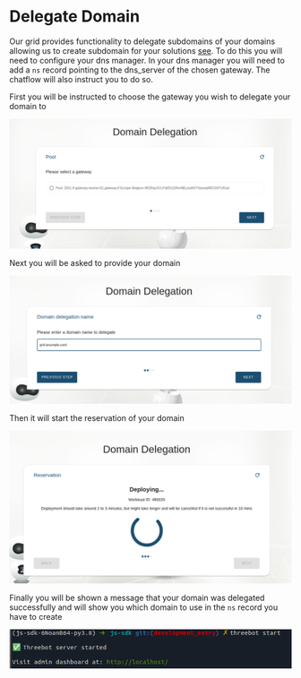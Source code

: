 # Delegate Domain

Our grid provides functionality to delegate subdomains of your domains allowing us to create subdomain for your solutions [see](exposed).
To do this you will need to configure your dns manager. In your dns manager you will need to add a `ns` record pointing to the dns_server of the chosen gateway.
The chatflow will also instruct you to do so.

First you will be instructed to choose the gateway you wish to delegate your domain to

![Choose Gateway](img/choose_gateway.png)

Next you will be asked to provide your domain

![Choose Domain](img/choose_domain.png)

Then it will start the reservation of your domain

![Domain Reservation](img/domain_reservation.png)

Finally you will be shown a message that your domain was delegated successfully and will show you which domain to use in the `ns` record you have to create

![Success](img/success.png)
